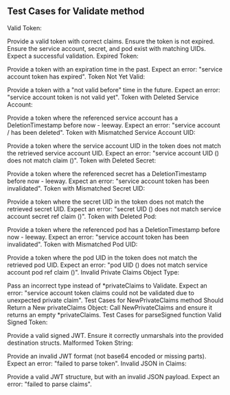 
## Test Cases for Validate method

Valid Token:

Provide a valid token with correct claims.
Ensure the token is not expired.
Ensure the service account, secret, and pod exist with matching UIDs.
Expect a successful validation.
Expired Token:

Provide a token with an expiration time in the past.
Expect an error: "service account token has expired".
Token Not Yet Valid:

Provide a token with a "not valid before" time in the future.
Expect an error: "service account token is not valid yet".
Token with Deleted Service Account:

Provide a token where the referenced service account has a DeletionTimestamp before now - leeway.
Expect an error: "service account <namespace>/<name> has been deleted".
Token with Mismatched Service Account UID:

Provide a token where the service account UID in the token does not match the retrieved service account UID.
Expect an error: "service account UID (<actual UID>) does not match claim (<token UID>)".
Token with Deleted Secret:

Provide a token where the referenced secret has a DeletionTimestamp before now - leeway.
Expect an error: "service account token has been invalidated".
Token with Mismatched Secret UID:

Provide a token where the secret UID in the token does not match the retrieved secret UID.
Expect an error: "secret UID (<actual UID>) does not match service account secret ref claim (<token UID>)".
Token with Deleted Pod:

Provide a token where the referenced pod has a DeletionTimestamp before now - leeway.
Expect an error: "service account token has been invalidated".
Token with Mismatched Pod UID:

Provide a token where the pod UID in the token does not match the retrieved pod UID.
Expect an error: "pod UID (<actual UID>) does not match service account pod ref claim (<token UID>)".
Invalid Private Claims Object Type:

Pass an incorrect type instead of *privateClaims to Validate.
Expect an error: "service account token claims could not be validated due to unexpected private claim".
Test Cases for NewPrivateClaims method
Should Return a New privateClaims Object:
Call NewPrivateClaims and ensure it returns an empty *privateClaims.
Test Cases for parseSigned function
Valid Signed Token:

Provide a valid signed JWT.
Ensure it correctly unmarshals into the provided destination structs.
Malformed Token String:

Provide an invalid JWT format (not base64 encoded or missing parts).
Expect an error: "failed to parse token".
Invalid JSON in Claims:

Provide a valid JWT structure, but with an invalid JSON payload.
Expect an error: "failed to parse claims".
